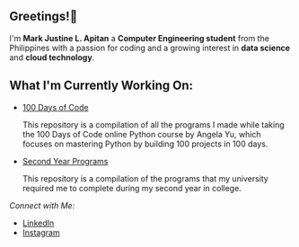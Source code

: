 ## Greetings!👋

I'm **Mark Justine L. Apitan** a **Computer Engineering student** from the Philippines with a passion for coding and a growing interest in **data science** and **cloud technology**.

## What I'm Currently Working On:
- [100 Days of Code](https://github.com/MarkApitan/100-Days-of-Code-Phyton)
  
  This repository is a compilation of all the programs I made while taking the 100 Days of Code online Python course by Angela Yu, which focuses on mastering Python by building 100 projects in 100 days.

- [Second Year Programs](https://github.com/MarkApitan/Second-Year-Programs)
  
  This repository is a compilation of the programs that my university required me to complete during my second year in college.

*Connect with Me:*
- [LinkedIn](https://www.linkedin.com/in/markapitan/)  
- [Instagram](https://www.instagram.com/kw4nu/)

